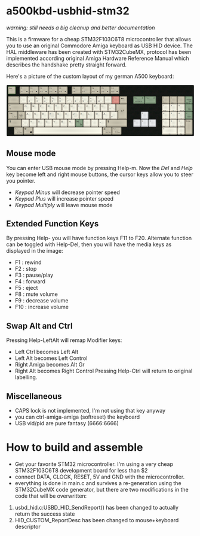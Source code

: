 # a500kbd-usbhid-stm32

*warning: still needs a big cleanup and better documentation*

This is a firmware for a cheap STM32F103C6T8 microcontroller that allows you to use an original Commodore Amiga keyboard as USB HID device. The HAL middleware has been created with STM32CubeMX, protocol has been implemented according original Amiga Hardware Reference Manual which describes the handshake pretty straight forward.

Here's a picture of the custom layout of my german A500 keyboard:

![a500 layout](a500-german-keyboard-layout.png)

## Mouse mode
You can enter USB mouse mode by pressing Help-m. Now the *Del* and *Help* key become left and right mouse buttons, the cursor keys allow you to steer you pointer.
- *Keypad Minus* will decrease pointer speed
- *Keypad Plus* will increase pointer speed
- *Keypad Multiply* will leave mouse mode

## Extended Function Keys
By pressing Help-<function key> you will have function keys F11 to F20. Alternate function can be toggled with Help-Del, then you will have the media keys as displayed in the image:
  - F1 : rewind
  - F2 : stop
  - F3 : pause/play
  - F4 : forward
  - F5 : eject
  - F8 : mute volume
  - F9 : decrease volume
  - F10 : increase volume

## Swap Alt and Ctrl
Pressing Help-LeftAlt will remap Modifier keys:
- Left Ctrl becomes Left Alt
- Left Alt becomes Left Control
- Right Amiga becomes Alt Gr
- Right Alt becomes Right Control
Pressing Help-Ctrl will return to original labelling.

## Miscellaneous
- CAPS lock is not implemented, I'm not using that key anyway
- you can ctrl-amiga-amiga (softreset) the keyboard
- USB vid/pid are pure fantasy (6666:6666)

# How to build and assemble

- Get your favorite STM32 microcontroller. I'm using a very cheap STM32F103C6T8 development board for less than $2
- connect DATA, CLOCK, RESET, 5V and GND with the microcontroller. 
- everything is done in main.c and survives a re-generation using the STM32CubeMX code generator, but there are two modifications in the code that will be overwritten:
1) usbd_hid.c:USBD_HID_SendReport() has been changed to actually return the success state
2) HID_CUSTOM_ReportDesc has been changed to mouse+keyboard descriptor





